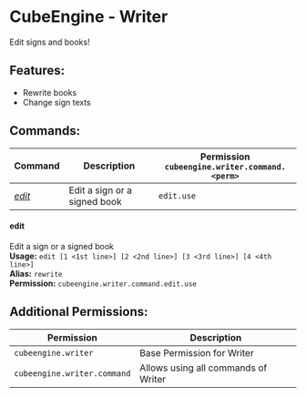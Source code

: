 # CubeEngine - Writer
Edit signs and books!

## Features:
 - Rewrite books
 - Change sign texts

## Commands:

| Command | Description | Permission<br>`cubeengine.writer.command.<perm>` |
| --- | --- | --- |
| [*edit*](#edit) | Edit a sign or a signed book | `edit.use` |

#### edit  
Edit a sign or a signed book  
**Usage:** `edit [1 <1st line>] [2 <2nd line>] [3 <3rd line>] [4 <4th line>]`  
**Alias:** `rewrite`  
**Permission:** `cubeengine.writer.command.edit.use`  
  

## Additional Permissions:

| Permission | Description |
| --- | --- |
| `cubeengine.writer` | Base Permission for Writer |
| `cubeengine.writer.command` | Allows using all commands of Writer |
